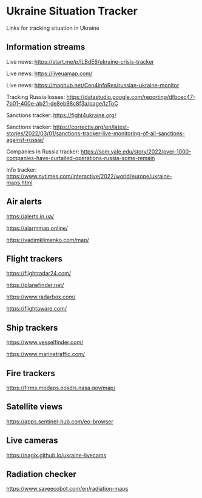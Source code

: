 # Ukraine Situation Tracker

Links for tracking situation in Ukraine

## Information streams

Live news: https://start.me/p/lLBdE6/ukraine-crisis-tracker

Live news: https://liveuamap.com/

Live news: https://maphub.net/Cen4infoRes/russian-ukraine-monitor

Tracking Russia losses: https://datastudio.google.com/reporting/dfbcec47-7b01-400e-ab21-de8eb98c8f3a/page/IzToC

Sanctions tracker: https://fight4ukraine.org/

Sanctions tracker: https://correctiv.org/en/latest-stories/2022/03/01/sanctions-tracker-live-monitoring-of-all-sanctions-against-russia/ 

Companies in Russia tracker: https://som.yale.edu/story/2022/over-1000-companies-have-curtailed-operations-russia-some-remain

Info tracker: https://www.nytimes.com/interactive/2022/world/europe/ukraine-maps.html


## Air alerts

https://alerts.in.ua/

https://alarmmap.online/

https://vadimklimenko.com/map/


## Flight trackers

https://flightradar24.com/

https://planefinder.net/

https://www.radarbox.com/

https://flightaware.com/

## Ship trackers

https://www.vesselfinder.com/

https://www.marinetraffic.com/


## Fire trackers

https://firms.modaps.eosdis.nasa.gov/map/


## Satellite views

https://apps.sentinel-hub.com/eo-browser


## Live cameras

https://nagix.github.io/ukraine-livecams

## Radiation checker

https://www.saveecobot.com/en/radiation-maps

